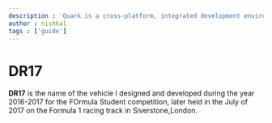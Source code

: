 ```yaml
---
description : 'Quark is a cross-platform, integrated development environment for rapidly building - functional , prototypal projects, written in HTML, CSS and JavaScript with native desktop app like capabilities.'
author : nishkal
tags : ['guide']
---
```


# DR17
__DR17__ is the name of the vehicle I designed and developed during the year 2016-2017 for the FOrmula Student competition, later held in the July of 2017 on the Formula 1 racing track in Siverstone,London.
